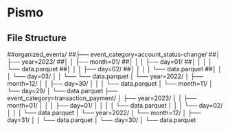 # Pismo

## File Structure
##organized_events/
##├── event_category=account_status-change/
##│   ├── year=2023/
##│   │   ├── month=01/
##│   │   │   ├── day=01/
##│   │   │   │   └── data.parquet
##│   │   │   ├── day=02/
##│   │   │   │   └── data.parquet
##│   │   │   └── day=03/
│   │       └── └── data.parquet
│   └── year=2022/
│       ├── month=12/
│       │   ├── day=30/
│       │   │   └── data.parquet
│       └── month=11/
│           └── day=29/
│               └── data.parquet
├── event_category=transaction_payment/
│   ├── year=2023/
│   │   ├── month=01/
│   │   │   ├── day=01/
│   │   │   │   └── data.parquet
│   │   │   └── day=02/
│   │   │       └── data.parquet
│   └── year=2022/
│       └── month=12/
│           ├── day=31/
│           │   └── data.parquet
│           └── day=30/
│               └── data.parquet
